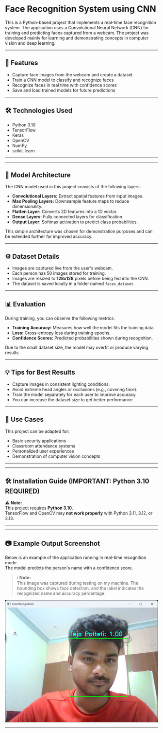 # Face Recognition System using CNN

This is a Python-based project that implements a real-time face recognition system. The application uses a Convolutional Neural Network (CNN) for training and predicting faces captured from a webcam. The project was developed mainly for learning and demonstrating concepts in computer vision and deep learning.

---

## 📌 Features

- Capture face images from the webcam and create a dataset
- Train a CNN model to classify and recognize faces
- Recognize faces in real time with confidence scores
- Save and load trained models for future predictions

---

## 🛠️ Technologies Used

- Python 3.10
- TensorFlow
- Keras
- OpenCV
- NumPy
- scikit-learn

---
---

## 🧠 Model Architecture

The CNN model used in this project consists of the following layers:

- **Convolutional Layers:** Extract spatial features from input images.
- **Max Pooling Layers:** Downsample feature maps to reduce dimensionality.
- **Flatten Layer:** Converts 2D features into a 1D vector.
- **Dense Layers:** Fully connected layers for classification.
- **Output Layer:** Softmax activation to predict class probabilities.

This simple architecture was chosen for demonstration purposes and can be extended further for improved accuracy.

---

## ⚙️ Dataset Details

- Images are captured live from the user's webcam.
- Each person has 50 images stored for training.
- Images are resized to **128x128** pixels before being fed into the CNN.
- The dataset is saved locally in a folder named `faces_dataset`.

---

## 📊 Evaluation

During training, you can observe the following metrics:

- **Training Accuracy:** Measures how well the model fits the training data.
- **Loss:** Cross-entropy loss during training epochs.
- **Confidence Scores:** Predicted probabilities shown during recognition.

Due to the small dataset size, the model may overfit or produce varying results.

---

## 💡 Tips for Best Results

- Capture images in consistent lighting conditions.
- Avoid extreme head angles or occlusions (e.g., covering face).
- Train the model separately for each user to improve accuracy.
- You can increase the dataset size to get better performance.

---

## 💼 Use Cases

This project can be adapted for:

- Basic security applications
- Classroom attendance systems
- Personalized user experiences
- Demonstration of computer vision concepts

---
---

## 🛠️ Installation Guide (IMPORTANT: Python 3.10 REQUIRED)

⚠️ **Note:**  
This project requires **Python 3.10**.  
TensorFlow and OpenCV may **not work properly** with Python 3.11, 3.12, or 3.13.

---
---

## 📷 Example Output Screenshot

Below is an example of the application running in real-time recognition mode.  
The model predicts the person's name with a confidence score.

> ℹ️ **Note:**  
This image was captured during testing on my machine. The bounding box shows face detection, and the label indicates the recognized name and accuracy percentage.

![Recognition Example](screenshots/recognition.png)

---
